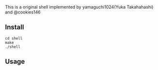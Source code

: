 This is a original shell implemented by yamaguchi1024(Yuka Takahahashi) and @cookies146

## Install
````
cd shell
make
./shell
`````
## Usage
